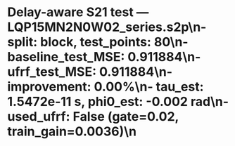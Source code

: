 # Delay-aware S21 test — LQP15MN2N0W02_series.s2p\n- split: block, test_points: 80\n- baseline_test_MSE: 0.911884\n- ufrf_test_MSE: 0.911884\n- improvement: 0.00%\n- tau_est: 1.5472e-11 s, phi0_est: -0.002 rad\n- used_ufrf: False (gate=0.02, train_gain=0.0036)\n